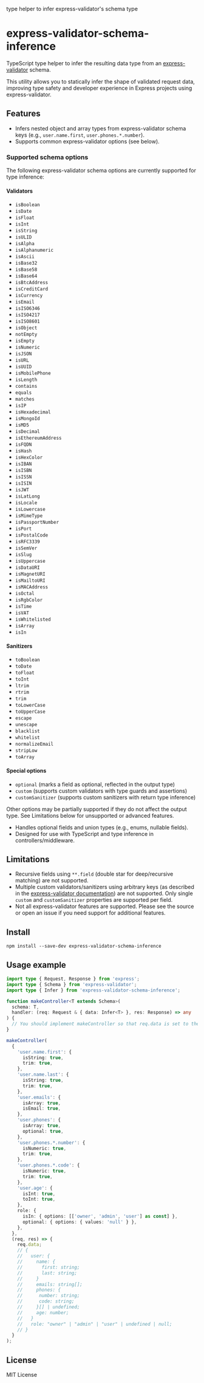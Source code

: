 type helper to infer express-validator's schema type

# express-validator-schema-inference

TypeScript type helper to infer the resulting data type from an [express-validator](https://express-validator.github.io/docs/) schema.

This utility allows you to statically infer the shape of validated request data, improving type safety and developer experience in Express projects using express-validator.

## Features

- Infers nested object and array types from express-validator schema keys (e.g., `user.name.first`, `user.phones.*.number`).
- Supports common express-validator options (see below).

### Supported schema options

The following express-validator schema options are currently supported for type inference:

#### Validators
- `isBoolean`
- `isDate`
- `isFloat`
- `isInt`
- `isString`
- `isULID`
- `isAlpha`
- `isAlphanumeric`
- `isAscii`
- `isBase32`
- `isBase58`
- `isBase64`
- `isBtcAddress`
- `isCreditCard`
- `isCurrency`
- `isEmail`
- `isISO6346`
- `isISO4217`
- `isISO8601`
- `isObject`
- `notEmpty`
- `isEmpty`
- `isNumeric`
- `isJSON`
- `isURL`
- `isUUID`
- `isMobilePhone`
- `isLength`
- `contains`
- `equals`
- `matches`
- `isIP`
- `isHexadecimal`
- `isMongoId`
- `isMD5`
- `isDecimal`
- `isEthereumAddress`
- `isFQDN`
- `isHash`
- `isHexColor`
- `isIBAN`
- `isISBN`
- `isISSN`
- `isISIN`
- `isJWT`
- `isLatLong`
- `isLocale`
- `isLowercase`
- `isMimeType`
- `isPassportNumber`
- `isPort`
- `isPostalCode`
- `isRFC3339`
- `isSemVer`
- `isSlug`
- `isUppercase`
- `isDataURI`
- `isMagnetURI`
- `isMailtoURI`
- `isMACAddress`
- `isOctal`
- `isRgbColor`
- `isTime`
- `isVAT`
- `isWhitelisted`
- `isArray`
- `isIn`

#### Sanitizers
- `toBoolean`
- `toDate`
- `toFloat`
- `toInt`
- `ltrim`
- `rtrim`
- `trim`
- `toLowerCase`
- `toUpperCase`
- `escape`
- `unescape`
- `blacklist`
- `whitelist`
- `normalizeEmail`
- `stripLow`
- `toArray`

#### Special options
- `optional` (marks a field as optional, reflected in the output type)
- `custom` (supports custom validators with type guards and assertions)
- `customSanitizer` (supports custom sanitizers with return type inference)

Other options may be partially supported if they do not affect the output type. See Limitations below for unsupported or advanced features.
- Handles optional fields and union types (e.g., enums, nullable fields).
- Designed for use with TypeScript and type inference in controllers/middleware.

## Limitations

- Recursive fields using `**.field` (double star for deep/recursive matching) are not supported.
- Multiple custom validators/sanitizers using arbitrary keys (as described in the [express-validator documentation](https://express-validator.github.io/docs/api/check-schema#custom-validators)) are not supported. Only single `custom` and `customSanitizer` properties are supported per field.
- Not all express-validator features are supported. Please see the source or open an issue if you need support for additional features.

## Install

```
npm install --save-dev express-validator-schema-inference
```

## Usage example

``` ts
import type { Request, Response } from 'express';
import type { Schema } from 'express-validator';
import type { Infer } from 'express-validator-schema-inference';

function makeController<T extends Schema>(
  schema: T,
  handler: (req: Request & { data: Infer<T> }, res: Response) => any
) {
  // You should implement makeController so that req.data is set to the return value of matchedData.
}

makeController(
  {
    'user.name.first': {
      isString: true,
      trim: true,
    },
    'user.name.last': {
      isString: true,
      trim: true,
    },
    'user.emails': {
      isArray: true,
      isEmail: true,
    },
    'user.phones': {
      isArray: true,
      optional: true,
    },
    'user.phones.*.number': {
      isNumeric: true,
      trim: true,
    },
    'user.phones.*.code': {
      isNumeric: true,
      trim: true,
    },
    'user.age': {
      isInt: true,
      toInt: true,
    },
    role: {
      isIn: { options: [['owner', 'admin', 'user'] as const] },
      optional: { options: { values: 'null' } },
    },
  },
  (req, res) => {
    req.data;
    // {
    //   user: {
    //     name: {
    //       first: string;
    //       last: string;
    //     }
    //     emails: string[];
    //     phones: {
    //      number: string;
    //      code: string;
    //     }[] | undefined;
    //     age: number;
    //   }
    //   role: "owner" | "admin" | "user" | undefined | null;
    // }
  }
);

```

## License

MIT License